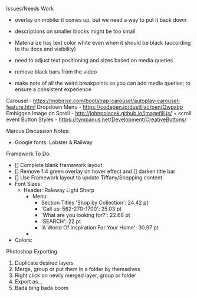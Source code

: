 Issues/Needs Work
  - overlay on mobile: it comes up, but we need a way to put it back down
  - descriptions on smaller blocks might be too small
  - Materialize has text color white even when it should be black (according to the docs and visibility)

  - need to adjust text positioning and sizes based on media queries
  - remove black bars from the video
  - make note of all the weird breakpoints so you can add media queries; to ensure a consistent experience

Carousel - https://mobirise.com/bootstrap-carousel/autoplay-carousel-feature.html
Dropdown Menu - https://codepen.io/dustlilac/pen/Qwpxbp
Embiggen Image on Scroll - http://johnpolacek.github.io/imagefill.js/ + scroll event
Button Styles - https://tympanus.net/Development/CreativeButtons/


Marcus Discussion Notes:

- Google fonts: Lobster & Railway

Framework To Do:
- [] Complete blank framework layout
- [] Remove 1:4 green overlay on hover effect and [] darken title bar
- [] Use Framework layout to update Tiffany/Shopping content.
- Font Sizes:
  - Header: Raleway Light Sharp
    - Menu:
      - Section Titles 'Shop by Collection': 24.42 pt
      - 'Call us: 562-270-1700': 25.03 pt
      - 'What are you looking for?': 22.68 pt
      - 'SEARCH': 22 pt
      - 'A World Of Inspiration For Your Home': 30.97 pt
    - 
- Colors: 



Photoshop Exporting  
  1. Duplicate desired layers
  2. Merge, group or put them in a folder by themselves
  3. Right click on newly merged layer, group or folder
  4. Export as...
  5. Bada bing bada boom